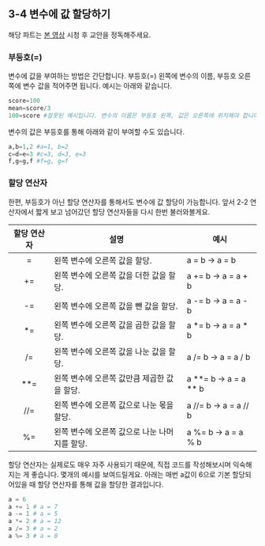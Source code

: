 ## 3-4 변수에 값 할당하기

해당 파트는 [본 영상](https://youtu.be/Cz6cHtVWl58) 시청 후 교안을 정독해주세요.

### 부등호(=)

변수에 값을 부여하는 방법은 간단합니다. 부등호(=) 왼쪽에 변수의 이름, 부등호 오른쪽에 변수 값을 적어주면 됩니다. 예시는 아래와 같습니다.
```python
score=100  
mean=score/3  
100=score #잘못된 예시입니다. 변수의 이름은 부등호 왼쪽, 값은 오른쪽에 위치해야 합니다.
```
변수의 값은 부등호를 통해 아래와 같이 부여할 수도 있습니다.
```python
a,b=1,2 #a=1, b=2
c=d=e=3 #c=3, d=3, e=3
f,g=g,f #f=g, g=f
```

### 할당 연산자
한편, 부등호가 아닌 할당 연산자를 통해서도 변수에 값 할당이 가능합니다. 앞서 2-2 연산자에서 짧게 보고 넘어갔던 할당 연산자들을 다시 한번 불러와볼게요.

|할당 연산자 | 설명 | 예시 |
|:--:|--|--|
| = | 왼쪽 변수에 오른쪽 값을 할당. | a = b → a = b|
| += | 왼쪽 변수에 오른쪽 값을 더한 값을 할당. | a += b → a = a + b|
| -= | 왼쪽 변수에 오른쪽 값을 뺀 값을 할당.| a -= b → a = a - b|
| *= | 왼쪽 변수에 오른쪽 값을 곱한 값을 할당.| a *= b → a = a * b|
| /= | 왼쪽 변수에 오른쪽 값을 나눈 값을 할당.| a /= b → a = a / b|
| **= | 왼쪽 변수에 오른쪽 값만큼 제곱한 값을 할당.|  a **= b → a = a ** b|
| //=| 왼쪽 변수에 오른쪽 값으로 나눈 몫을 할당.| a //= b → a = a // b |
| %=| 왼쪽 변수에 오른쪽 값으로 나눈 나머지를 할당.| a %= b → a = a % b|

할당 연산자는 실제로도 매우 자주 사용되기 때문에, 직접 코드를 작성해보시며 익숙해지는 게 좋습니다. 몇개의 예시를 보여드릴게요. 아래는 매번 a값이 6으로 기본 할당되어있을 때 할당 연산자를 통해 값을 할당한 결과입니다.

```python
a = 6
a += 1 # a = 7
a -= 1 # a = 5
a *= 2 # a = 12
a /= 3 # a = 2
a %= 3 # a = 0
```

